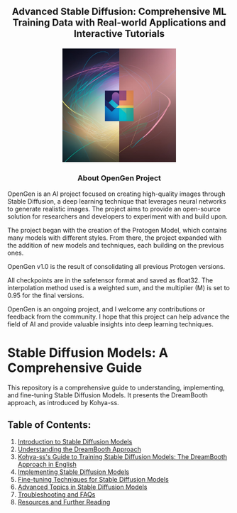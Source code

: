 ## <p align="center">Advanced Stable Diffusion: Comprehensive ML Training Data with Real-world Applications and Interactive Tutorials</p>

<p align="center">
  <img src="https://raw.githubusercontent.com/darkstorm2150/OpenGen/main/OpenGen%20Logo-768.jpg" alt="ALT_TEXT" height="256">
</p>

<h3><p align="center">About OpenGen Project</p></h3>

OpenGen is an AI project focused on creating high-quality images through Stable Diffusion, a deep learning technique that leverages neural networks to generate realistic images. The project aims to provide an open-source solution for researchers and developers to experiment with and build upon.

The project began with the creation of the Protogen Model, which contains many models with different styles. From there, the project expanded with the addition of new models and techniques, each building on the previous ones.

OpenGen v1.0 is the result of consolidating all previous Protogen versions.

All checkpoints are in the safetensor format and saved as float32. The interpolation method used is a weighted sum, and the multiplier (M) is set to 0.95 for the final versions.

OpenGen is an ongoing project, and I welcome any contributions or feedback from the community. I hope that this project can help advance the field of AI and provide valuable insights into deep learning techniques.

# Stable Diffusion Models: A Comprehensive Guide

This repository is a comprehensive guide to understanding, implementing, and fine-tuning Stable Diffusion Models. It presents the DreamBooth approach, as introduced by Kohya-ss.

## Table of Contents:

1. [Introduction to Stable Diffusion Models](./docs/intro_stable_diffusion_models.md)
2. [Understanding the DreamBooth Approach](./docs/dreambooth_approach.md)
3. [Kohya-ss's Guide to Training Stable Diffusion Models: The DreamBooth Approach in English](./docs/fine_tune_README.md)
4. [Implementing Stable Diffusion Models](./docs/implementing_stable_diffusion.md)
5. [Fine-tuning Techniques for Stable Diffusion Models](./docs/fine_tuning_techniques.md)
6. [Advanced Topics in Stable Diffusion Models](./docs/advanced_stable_diffusion.md)
7. [Troubleshooting and FAQs](./docs/troubleshooting_FAQs.md)
8. [Resources and Further Reading](./docs/resources_further_reading.md)

